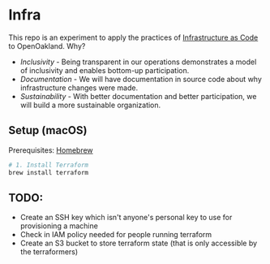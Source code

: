 # Infra

This repo is an experiment to apply the practices of [Infrastructure as Code][1] to OpenOakland. Why?

* *Inclusivity* - Being transparent in our operations demonstrates a model of inclusivity and enables bottom-up participation.
* *Documentation* - We will have documentation in source code about why infrastructure changes were made.
* *Sustainability* - With better documentation and better participation, we will build a more sustainable organization.

## Setup (macOS)
Prerequisites: [Homebrew][2]

```bash
# 1. Install Terraform
brew install terraform
```

[1]: https://en.wikipedia.org/wiki/Infrastructure_as_Code
[2]: https://brew.sh/

## TODO:
* Create an SSH key which isn't anyone's personal key to use for provisioning a machine
* Check in IAM policy needed for people running terraform
* Create an S3 bucket to store terraform state (that is only accessible by the terraformers)
